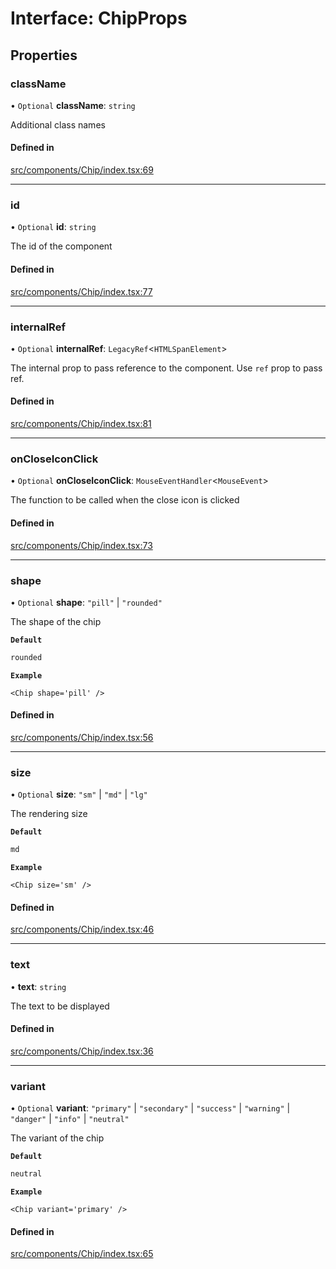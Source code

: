 # Interface: ChipProps

## Properties

### className

• `Optional` **className**: `string`

Additional class names

#### Defined in

[src/components/Chip/index.tsx:69](https://github.com/emranffl/next-core-ui/blob/81afa89/src/components/Chip/index.tsx#L69)

___

### id

• `Optional` **id**: `string`

The id of the component

#### Defined in

[src/components/Chip/index.tsx:77](https://github.com/emranffl/next-core-ui/blob/81afa89/src/components/Chip/index.tsx#L77)

___

### internalRef

• `Optional` **internalRef**: `LegacyRef`<`HTMLSpanElement`\>

The internal prop to pass reference to the component. Use `ref` prop to pass ref.

#### Defined in

[src/components/Chip/index.tsx:81](https://github.com/emranffl/next-core-ui/blob/81afa89/src/components/Chip/index.tsx#L81)

___

### onCloseIconClick

• `Optional` **onCloseIconClick**: `MouseEventHandler`<`MouseEvent`\>

The function to be called when the close icon is clicked

#### Defined in

[src/components/Chip/index.tsx:73](https://github.com/emranffl/next-core-ui/blob/81afa89/src/components/Chip/index.tsx#L73)

___

### shape

• `Optional` **shape**: ``"pill"`` \| ``"rounded"``

The shape of the chip

**`Default`**

```ts
rounded
```

**`Example`**

```tsx
<Chip shape='pill' />
```

#### Defined in

[src/components/Chip/index.tsx:56](https://github.com/emranffl/next-core-ui/blob/81afa89/src/components/Chip/index.tsx#L56)

___

### size

• `Optional` **size**: ``"sm"`` \| ``"md"`` \| ``"lg"``

The rendering size

**`Default`**

```ts
md
```

**`Example`**

```tsx
<Chip size='sm' />
```

#### Defined in

[src/components/Chip/index.tsx:46](https://github.com/emranffl/next-core-ui/blob/81afa89/src/components/Chip/index.tsx#L46)

___

### text

• **text**: `string`

The text to be displayed

#### Defined in

[src/components/Chip/index.tsx:36](https://github.com/emranffl/next-core-ui/blob/81afa89/src/components/Chip/index.tsx#L36)

___

### variant

• `Optional` **variant**: ``"primary"`` \| ``"secondary"`` \| ``"success"`` \| ``"warning"`` \| ``"danger"`` \| ``"info"`` \| ``"neutral"``

The variant of the chip

**`Default`**

```ts
neutral
```

**`Example`**

```tsx
<Chip variant='primary' />
```

#### Defined in

[src/components/Chip/index.tsx:65](https://github.com/emranffl/next-core-ui/blob/81afa89/src/components/Chip/index.tsx#L65)
